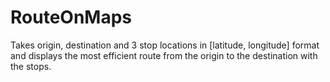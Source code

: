 # RouteOnMaps
Takes origin, destination and 3 stop locations in [latitude, longitude] format and displays the most efficient route from the origin to the destination with the stops.
